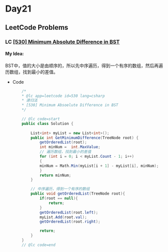 # Day21

## LeetCode Problems
    
### LC [[530] Minimum Absolute Difference in BST](https://leetcode.com/problems/minimum-absolute-difference-in-bst/)

#### My Idea: 
BST中，值的大小是由顺序的，所以先中序遍历，得到一个有序的数组，然后再遍历数组，找到最小的差值。

  - Code 
    ```csharp
        /*
        * @lc app=leetcode id=530 lang=csharp
        * 递归法
        * [530] Minimum Absoelute Difference in BST
        */

        // @lc code=start
        public class Solution {
            
            List<int> myList = new List<int>();
            public int GetMinimumDifference(TreeNode root) {
                getOrderedList(root);
                int minNum =  int.MaxValue;
                // 遍历数组，找到最小的差值
                for (int i = 0; i < myList.Count - 1; i++)
                {
                minNum = Math.Min(myList[i + 1] - myList[i], minNum);
                }
                return minNum;
            }

            // 中序遍历，得到一个有序的数组
            public void getOrderedList(TreeNode root){
                if(root == null){
                    return;
                }
                getOrderedList(root.left);
                myList.Add(root.val);
                getOrderedList(root.right);

                return;
            }
        }
        // @lc code=end
    ```
    
    
